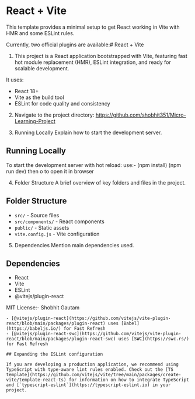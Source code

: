 # React + Vite

This template provides a minimal setup to get React working in Vite with HMR and some ESLint rules.

Currently, two official plugins are available:# React + Vite

1. This project is a React application bootstrapped with Vite, featuring fast hot module replacement (HMR), ESLint integration, and ready for scalable development.

It uses:
- React 18+
- Vite as the build tool
- ESLint for code quality and consistency

2. Navigate to the project directory:
https://github.com/shobhit351/Micro-Learning-Project


3. Running Locally
Explain how to start the development server.

## Running Locally

To start the development server with hot reload:
use:-
(npm install)
 (npm run dev)
then o to open it in browser 

4. Folder Structure
A brief overview of key folders and files in the project.
## Folder Structure

- `src/` - Source files
- `src/components/` - React components
- `public/` - Static assets
- `vite.config.js` - Vite configuration

5. Dependencies
Mention main dependencies used.
## Dependencies

- React
- Vite
- ESLint
- @vitejs/plugin-react

MIT License:- Shobhit Gautam





    - [@vitejs/plugin-react](https://github.com/vitejs/vite-plugin-react/blob/main/packages/plugin-react) uses [Babel](https://babeljs.io/) for Fast Refresh
    - [@vitejs/plugin-react-swc](https://github.com/vitejs/vite-plugin-react/blob/main/packages/plugin-react-swc) uses [SWC](https://swc.rs/) for Fast Refresh

    ## Expanding the ESLint configuration

    If you are developing a production application, we recommend using TypeScript with type-aware lint rules enabled. Check out the [TS template](https://github.com/vitejs/vite/tree/main/packages/create-vite/template-react-ts) for information on how to integrate TypeScript and [`typescript-eslint`](https://typescript-eslint.io) in your project.


